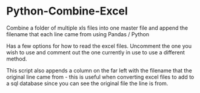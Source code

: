 # Python-Combine-Excel
Combine a folder of multiple xls files into one master file and append the filename that each line came from using Pandas / Python

Has a few options for how to read the excel files. Uncomment the one you wish to use and comment out the one currently in use to use a different method.

This script also appends a column on the far left with the filename that the original line came from - this is useful when converting excel files to add to a sql database since you can see the original file the line is from.

